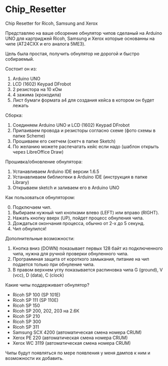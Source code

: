 # Chip_Resetter
Chip Resetter for Ricoh, Samsung and Xerox

Представляю на ваше обозрение обнулятор чипов сделаный на Arduino UNO для картриджей Ricoh, Samsung и Xerox которые основанны на чипе (AT24CXX и его аналога 5ME3).

Цель была простая, получить обнулятор не дорогой и быстро собираемый.

Состоит он из:

1.	Arduino UNO
2.	LCD (1602) Keypad DFrobot
3.	2 резистора на 10 кОм
4.	4 зажима (крокодила)
5.	Лист бумаги формата а4 для создания кейса в котором он будет лежать

Сборка:

1.	Соединяем Arduino UNO и LCD (1602) Keypad DFrobot
2.	Припаиваем провода и резисторы согласно схеме (фото схемы в папке Scheme)
3.  Прошиваем его скетчем (скетч в папке Sketch)
4.	По желанию можете распечатать кейс если надо (шаблон открыть через LibreOffice Draw)

Прошивка/обновление обнулятора:

1.	Устанавливаем Arduino IDE версии 1.6.5
2.	Устанавливаем библиотеки в Arduino IDE (инструкция в папке Library)
3.	Открываем sketch и заливаем его в Arduino UNO

Как пользоваться обнулятором:

0.  Подключаем чип.
1.	Выбираем нужный чип кнопками влево (LEFT) или вправо (RIGHT).
2.	Нажать кнопку вверх (UP), пойдет процесс обнуления чипа.
3.	Дождаться окончания процесса, обычно от 2-х до 5 секунд.
4.  Чип обнулился!

Дополнительные возможности:

1.  Кнопка вниз (DOWN) показывает первых 128 байт из подключенного чипа, нужна для ручной проверки обнуленного чипа.
2.  Программная защита от короткого замыкания, питание на чип подается только при обнуление чипа.
3.  В правом верхнем углу показывается распиновка чипа G (ground), V (vcc), D (data), C (clock)

Какие чипы поддерживает обнулятор?
- Ricoh SP 100 (SP 101E)
- Ricoh SP 111 (SP 110E)
- Ricoh SP 150
- Ricoh SP 200, 202, 203 на 2.6К
- Ricoh SP 210 
- Ricoh SP 300
- Ricoh SP 311
- Samsung SCX 4200 (автоматическая смена номера CRUM)
- Xerox PE 220 (автоматическая смена номера CRUM)
- Xerox WC 3119 (автоматическая смена номера CRUM)

Чипы будут появляться по мере появления у меня дампов к ним и возможности их добавить.

